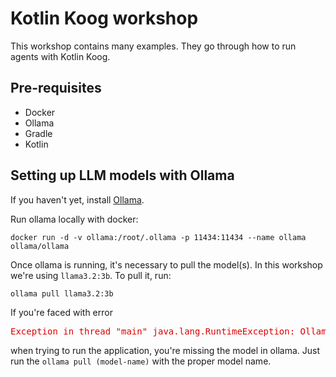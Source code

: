 # Kotlin Koog workshop
This workshop contains many examples. They go through how to run agents with Kotlin Koog.

## Pre-requisites
- Docker
- Ollama
- Gradle
- Kotlin

## Setting up LLM models with Ollama
If you haven't yet, install [Ollama](https://ollama.com).

Run ollama locally with docker:
```shell
docker run -d -v ollama:/root/.ollama -p 11434:11434 --name ollama ollama/ollama
```

Once ollama is running, it's necessary to pull the model(s). In this workshop we're using `llama3.2:3b`. To pull it, run:
```shell
ollama pull llama3.2:3b
```

If you're faced with error
<pre style="color: #d00;">
Exception in thread "main" java.lang.RuntimeException: Ollama API error: model "(model-name)" not found, try pulling it first
</pre>

when trying to run the application, you're missing the model in ollama. Just run the `ollama pull (model-name)` with the proper model name.